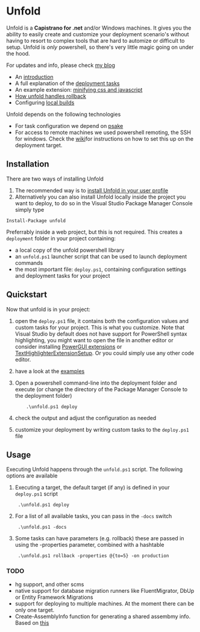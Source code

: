 # Unfold
Unfold is a **Capistrano for .net** and/or Windows machines. It gives you the ability to easily create and customize 
your deployment scenario's without having to resort to complex tools that are hard to automize or difficult to setup. 
Unfold is _only_ powershell, so there's very little magic going on under the hood. 

For updates and info, please check [my blog](http://thomasvm.github.com)
* An [introduction](http://thomasvm.github.com/blog/2012/10/02/introducing-unfold/)
* A full explanation of the [deployment tasks](http://thomasvm.github.com/blog/2012/10/10/the-unfold-tasks/)
* An example extension: [minifying css and javascript](http://thomasvm.github.com/blog/2012/10/11/unfold-task-hooks/)
* [How unfold handles rollback](http://thomasvm.github.com/blog/2012/10/29/how-unfold-handles-rollback/)
* Configuring [local builds](http://thomasvm.github.com//blog/2012/11/12/making-unfold-do-a-local-build/)

Unfold depends on the following technologies
* For task configuration we depend on [psake](https://github.com/psake/psake)
* For access to remote machines we used powershell remoting, the SSH for windows. Check the 
  [wiki](https://github.com/thomasvm/unfold/wiki/Setting-up-Powershell-Remoting)for instructions on how to set this up 
  on the deployment target.

## Installation
There are two ways of installing Unfold

1. The recommended way is to [install Unfold in your user profile](/thomasvm/unfold/wiki/Install-in-your-powershell-profile)
2. Alternatively you can also install Unfold locally inside the project you want to deploy, to do so in the 
   Visual Studio Package Manager Console simply type 

```posh
Install-Package unfold
```
   
   Preferrably inside a web project, but this is not required. This creates a `deployment` folder in your project containing:
   
   * a local copy of the unfold powershell library
   * an `unfold.ps1` launcher script that can be used to launch deployment commands
   * the most important file: `deploy.ps1`, containing configuration settings and deployment tasks for your project

## Quickstart
Now that unfold is in your project:

1. open the `deploy.ps1` file, it contains both the configuration values and custom tasks for your project. This is what you customize. Note that Visual Studio by default does not have support for PowerShell syntax highlighting, you might want to open the file in another editor or consider installing [PowerGUI extensions](http://visualstudiogallery.msdn.microsoft.com/01516103-d487-4a7e-bb40-c15ec709afa3/) or [TextHighlighterExtensionSetup](http://visualstudiogallery.msdn.microsoft.com/6706b602-6f10-4fd1-8e14-75840f855569/). Or you could simply use any other code editor.
2. have a look at the [examples](https://github.com/thomasvm/unfold/tree/master/examples)
3. Open a powershell command-line into the deployment folder and execute (or change the directory of the Package Manager Console to the deployment folder)

	```posh
        .\unfold.ps1 deploy
	```		

4. check the output and adjust the configuration as needed
5. customize your deployment by writing custom tasks to the `deploy.ps1` file

## Usage
Executing Unfold happens through the `unfold.ps1` script. The following options are available

1. Executing a target, the default target (if any) is defined in your `deploy.ps1` script

        .\unfold.ps1 deploy

2. For a list of all available tasks, you can pass in the `-docs` switch

        .\unfold.ps1 -docs

3. Some tasks can have parameters (e.g. rollback) these are passed in using the -properties parameter, combined with a hashtable

        .\unfold.ps1 rollback -properties @{to=5} -on production

### TODO

* hg support, and other scms
* native support for database migration runners like FluentMigrator, DbUp or Entity Framework Migrations
* support for deploying to multiple machines. At the moment there can be only one target.
* Create-AssemblyInfo function for generating a shared assembmy info. Based on [this](https://github.com/ayende/rhino-mocks/blob/master/psake_ext.ps1)
